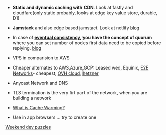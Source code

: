 - **Static and dynamic caching with CDN**. Look at fastly and cloudfare(only static probably, looks at edge key value store, durable, D1)

- **Jamstack** and also edge based jamstact. Look at netlify [blog](https://www.netlify.com/jamstack/)

- In case of **[eventual consistency](https://www.allthingsdistributed.com/2008/12/eventually_consistent.html), you have the concept of quorum** where you can set number of nodes first data need to be copied before replying. [blog](https://sharmank.medium.com/strong-consistency-vs-eventual-consistency-2d2ad35c003c#)

- VPS in comparision to AWS
- Cheaper alternates to AWS,Azure,GCP: Leased wed, Equinix, [E2E Networks](https://www.e2enetworks.com/)- cheapest, [OVH cloud](https://www.ovhcloud.com/), [hetzner](https://www.hetzner.com/cloud)

- Anycast Network and DNS
- TLS termination is the very firt part of the network, when you are building a network

- [What is Cache Warming?](https://www.section.io/blog/what-is-cache-warming/)

- Use in app browsers ... try to create one

[Weekend dev puzzles](https://gist.github.com/amodm/7c4e873d3a85ba1806247e96fde5935e)